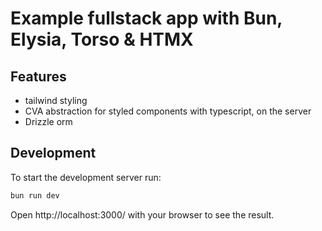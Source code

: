 # Example fullstack app with Bun, Elysia, Torso & HTMX

## Features

- tailwind styling
- CVA abstraction for styled components with typescript, on the server
- Drizzle orm

## Development

To start the development server run:

```bash
bun run dev
```

Open http://localhost:3000/ with your browser to see the result.
